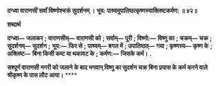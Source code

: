 **दग्ध्वा वाराणसीं सर्वां विष्णोश्चक्रं सुदर्शनम् ।** **भूय: पाश्र्वमुपातिष्ठत्कृष्णस्याक्लिष्टकर्मण: ॥ ४२॥** 

**शब्दार्थ** 

**दग्ध्वा—** **जलाकर** **; वाराणसीम्—** **वाराणसी को** **; सर्वाम्—** **पूरी** **; विष्णो:—** **विष्णु का** **; चक्रम्—** **चक्र** **; सुदर्शनम्—** **सुदर्शन** **;** **भूय:—** **फिर से** **; पाश्र्वम्—** **बगल में** **; उपातिष्ठत्—** **गया** **; कृष्णस्य—** **कृष्ण के** **; अक्लिष्ट—** **बिना किसी कष्ट या थकावट के** **;** **कर्मण:—** **जिसके कर्म।** **.** 

**सश्पूर्ण वाराणसी नगरी को जलाने के बाद भगवान् विष्णु का सुदर्शन चक्र बिना प्रयास के** **कर्म करने वाले श्रीकृष्ण के पास लौट आया।** **** 